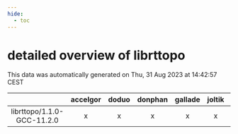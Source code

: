```yaml
---
hide:
  - toc
---
```


detailed overview of librttopo
==============================


This data was automatically generated on Thu, 31 Aug 2023 at 14:42:57 CEST  

| |accelgor|doduo|donphan|gallade|joltik|skitty|swalot|victini|
| :---: | :---: | :---: | :---: | :---: | :---: | :---: | :---: | :---: |
|librttopo/1.1.0-GCC-11.2.0|x|x|x|x|x|x|x|x|
